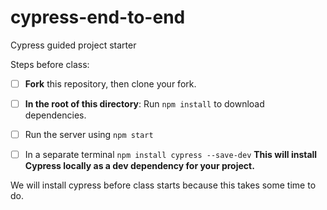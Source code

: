 # cypress-end-to-end
Cypress guided project starter

Steps before class:
- [ ] **Fork** this repository, then clone your fork.
- [ ] **In the root of this directory**: Run `npm install` to download dependencies.
- [ ] Run the server using `npm start` 
- [ ] In a separate terminal `npm install cypress --save-dev`
**This will install Cypress locally as a dev dependency for your project.**


We will install cypress before class starts because this takes some time to do. 
